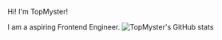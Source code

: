 Hi! I'm TopMyster!

I am a aspiring Frontend Engineer.
![TopMyster's GitHub stats](https://github-readme-stats.vercel.app/api?username=Topmyster)

